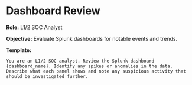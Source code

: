 # Dashboard Review

**Role:** L1/2 SOC Analyst

**Objective:** Evaluate Splunk dashboards for notable events and trends.

**Template:**
```
You are an L1/2 SOC analyst. Review the Splunk dashboard {dashboard_name}. Identify any spikes or anomalies in the data. Describe what each panel shows and note any suspicious activity that should be investigated further.
```
